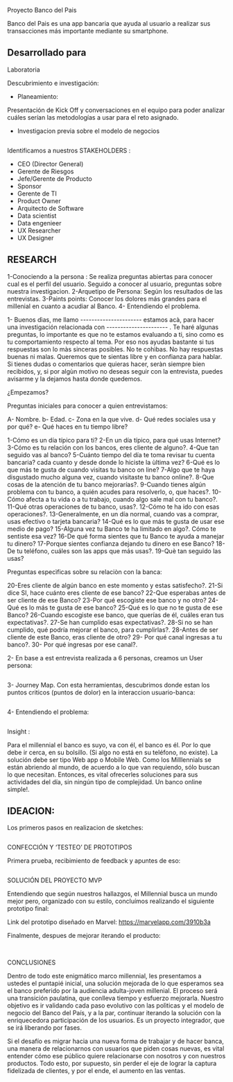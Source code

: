 Proyecto Banco del Pais

Banco del Pais es una app bancaria que ayuda al usuario a realizar sus transacciones más importante mediante su smartphone. 



Desarrollado para
--------------------------------------------------------------------------------
 Laboratoria



Descubrimiento e investigación:

- Planeamiento:

Presentación de Kick Off y conversaciones en el equipo para poder analizar cuáles serían las metodologías a usar para el reto asignado.

- Investigacion previa sobre el modelo de negocios 

<img src="img/Modelodenegocios.png" alt="">


Identificamos a nuestros STAKEHOLDERS :

- CEO (Director General)
- Gerente de Riesgos
- Jefe/Gerente de Producto
- Sponsor
- Gerente de TI
- Product Owner
- Arquitecto de Software
- Data scientist
- Data engenieer
- UX Researcher
- UX Designer

RESEARCH
---------

1-Conociendo a la persona : Se realiza preguntas abiertas para conocer cual es el perfil del usuario. Seguido a conocer al usuario, preguntas sobre nuestra investigacion.
2-Arquetipo de Persona: Según los resultados de las entrevistas.
3-Paints points: Conocer los dolores más grandes para el millenial en cuanto a acudiar al Banco.
4- Entendiendo el problema.

1-
Buenos dìas, me llamo ---------------------- estamos acà, para hacer una investigación relacionada con ---------------------- . Te haré algunas preguntas, lo importante es que no te estamos evaluando a ti, sino como es tu comportamiento respecto al tema.  Por eso nos ayudas bastante si tus respuestas son lo màs sinceras posibles.  No te cohìbas.  No hay respuestas buenas ni malas.  Queremos que te sientas libre y en confianza para hablar. Si tienes dudas o comentarios que quieras hacer, seràn siempre bien recibidos, y, si por algùn motivo no deseas seguir con la entrevista, puedes avisarme y la dejamos hasta donde quedemos.

¿Empezamos?

Preguntas iniciales para conocer a quien entrevistamos:

A- Nombre.
b- Edad.
c- Zona en la que vive.
d- Qué redes sociales usa y por qué?
e- Qué haces en tu tiempo libre?


1-Cómo es un día típico  para ti? 
2-En un día típico, para qué usas Internet? 
3-Cómo es tu relación con los bancos, eres cliente de alguno?.
4-Que tan seguido vas al banco?
5-Cuánto tiempo del día te toma revisar tu cuenta bancaria? cada cuanto y desde donde lo hiciste la ùltima vez?
6-Qué es lo que más te gusta de cuando visitas tu banco on line? 
7-Algo que te haya disgustado mucho alguna vez, cuando visitaste tu banco online?.
8-Que cosas de la atención de tu banco mejorarías?.
9-Cuando tienes algún problema con tu banco, a quién acudes para resolverlo, o, que haces?.
10-Cómo afecta a tu vida o a tu trabajo, cuando algo sale mal con tu banco?.
11-Qué otras operaciones de tu banco, usas?.
12-Cómo te ha ido con esas operaciones?.
13-Generalmente, en un día normal, cuando vas a  comprar, usas efectivo o tarjeta bancaria?
14-Qué es lo que más te gusta de usar ese medio de pago?
15-Alguna vez tu Banco te ha limitado en algo?. Cómo te sentiste esa vez?
16-De qué forma sientes que tu Banco te ayuda a manejar tu dinero?
17-Porque sientes confianza dejando tu dinero en ese Banco?
18-De tu teléfono,  cuáles son las apps que más usas?.
19-Què tan seguido las usas?

Preguntas especìficas sobre su relaciòn con la banca:

20-Eres cliente de algún banco en este momento y estas satisfecho?.
21-Si dice SI, hace cuánto eres cliente de ese banco?
22-Que esperabas antes de ser cliente de ese Banco?
23-Por qué escogiste ese banco y no otro?
24-Qué es lo más te gusta de ese banco?
25-Qué es lo que no te gusta de ese Banco?
26-Cuando escogiste ese banco, que querías de él, cuáles eran tus expectativas?.
27-Se han cumplido esas expectativas?.
28-Si no se han cumplido, qué podría mejorar el banco,  para cumplirlas?.
28-Antes de ser cliente de este Banco, eras cliente de otro?
29- Por qué canal ingresas a tu banco?.
30- Por qué ingresas por ese canal?.


2- En base a est entrevista realizada a 6 personas, creamos un User persona:

<img src="img/userPersona.png" alt="">

3- Journey Map. Con esta herramientas, descubrimos donde estan los puntos criticos  (puntos de dolor) en la interaccion usuario-banca:

<img src="img/journeyMap.png" alt="">

4- Entendiendo el problema:

<img src="img/DefiniendoProblema.png" alt="">


Insight :

Para el millennial  el banco es suyo, va con él, el banco es él.  Por lo que debe ir cerca,  en su bolsillo.  (Si algo no está en su teléfono, no existe).
La solución debe ser tipo Web app o Mobile Web.  Como los Milllennials  se están abriendo al mundo, de acuerdo a lo que van requiendo, sólo buscan lo que necesitan.  Entonces, es vital ofrecerles soluciones para sus actividades del día, sin ningún tipo de complejidad.  Un banco online simple!.


IDEACION:
-----------------------------------------------------------------------------------------------------

Los primeros pasos en realizacion de sketches:

<img src="img/Imagen subida desde iOS.jpg" alt="">

CONFECCIÓN Y ‘TESTEO’ DE PROTOTIPOS

Primera prueba, recibimiento de feedback y apuntes de eso:

<img src="img/testeo.jpg" alt="">



SOLUCIÓN DEL PROYECTO
MVP

Entendiendo que según nuestros hallazgos, el Millennial busca un mundo mejor pero, organizado con su estilo, concluímos realizando el siguiente prototipo final:

Link del prototipo diseñado en Marvel:  https://marvelapp.com/3910b3a

Finalmente, despues de mejorar iterando el producto:

<img src="img/pantallas.png" alt="">
<img src="img/testeo2.jpg" alt="">


CONCLUSIONES 

Dentro de todo este enigmático marco millennial, les presentamos a ustedes el puntapié inicial, una solución mejorada de lo que esperamos sea el banco preferido por la audiencia adulta-joven millenial. El proceso será una transición paulatina, que conlleva tiempo y esfuerzo mejorarla.  Nuestro objetivo es ir validando cada paso evolutivo con las polìticas y el modelo de negocio del Banco del País, y a la par, continuar iterando la solución con la enriquecedora participación de los usuarios.  Es un proyecto integrador, que se irá liberando por fases.

Si el desafío es migrar hacia una nueva forma de trabajar y de hacer banca, una manera de relacionarnos con usuarios que piden cosas nuevas, es vital entender cómo ese público quiere relacionarse con nosotros y con nuestros productos.  Todo esto, por supuesto, sin perder el eje de lograr la captura fidelizada de clientes, y por el ende, el aumento en las ventas.
